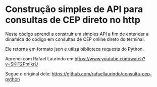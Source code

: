 # Construção simples de API para consultas de CEP direto no http
 Neste código aprendi a construir um simples API a fim de entender a dinamica do código em consultas de CEP online direto do terminal.
 
 Ele retorna em formato json e utilza biblioteca requests do Python.
 
 Aprendi com Rafael Laurindo em https://www.youtube.com/watch?v=SKlF2PmIkrU
 
 Segue o original dele: https://github.com/rafaellaurindo/consulta-cep-python
 
